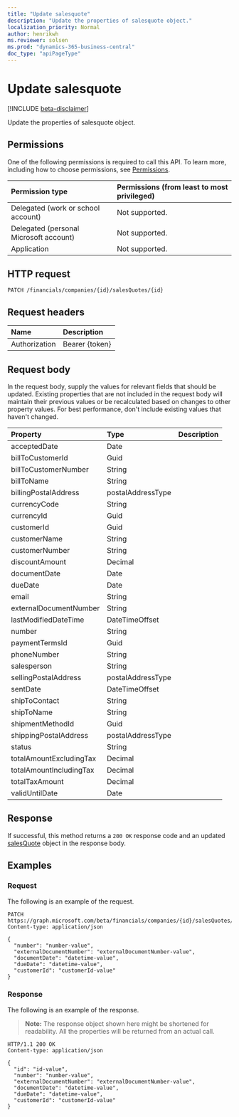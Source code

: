 ```yaml
---
title: "Update salesquote"
description: "Update the properties of salesquote object."
localization_priority: Normal
author: henrikwh
ms.reviewer: solsen
ms.prod: "dynamics-365-business-central"
doc_type: "apiPageType"
---
```


# Update salesquote

[!INCLUDE [beta-disclaimer](../../includes/beta-disclaimer.md)]

Update the properties of salesquote object.

## Permissions

One of the following permissions is required to call this API. To learn more, including how to choose permissions, see [Permissions](/graph/permissions-reference).

| Permission type                        | Permissions (from least to most privileged) |
|:---------------------------------------|:--------------------------------------------|
| Delegated (work or school account)     | Not supported. |
| Delegated (personal Microsoft account) | Not supported. |
| Application                            | Not supported. |

## HTTP request

<!-- { "blockType": "ignored" } -->

```http
PATCH /financials/companies/{id}/salesQuotes/{id}
```

## Request headers

| Name       | Description|
|:-----------|:-----------|
| Authorization | Bearer {token} |

## Request body

In the request body, supply the values for relevant fields that should be updated. Existing properties that are not included in the request body will maintain their previous values or be recalculated based on changes to other property values. For best performance, don't include existing values that haven't changed.

| Property     | Type        | Description |
|:-------------|:------------|:------------|
|acceptedDate|Date||
|billToCustomerId|Guid||
|billToCustomerNumber|String||
|billToName|String||
|billingPostalAddress|postalAddressType||
|currencyCode|String||
|currencyId|Guid||
|customerId|Guid||
|customerName|String||
|customerNumber|String||
|discountAmount|Decimal||
|documentDate|Date||
|dueDate|Date||
|email|String||
|externalDocumentNumber|String||
|lastModifiedDateTime|DateTimeOffset||
|number|String||
|paymentTermsId|Guid||
|phoneNumber|String||
|salesperson|String||
|sellingPostalAddress|postalAddressType||
|sentDate|DateTimeOffset||
|shipToContact|String||
|shipToName|String||
|shipmentMethodId|Guid||
|shippingPostalAddress|postalAddressType||
|status|String||
|totalAmountExcludingTax|Decimal||
|totalAmountIncludingTax|Decimal||
|totalTaxAmount|Decimal||
|validUntilDate|Date||

## Response

If successful, this method returns a `200 OK` response code and an updated [salesQuote](../resources/dynamics-salesquote.md) object in the response body.

## Examples

### Request

The following is an example of the request.
<!-- {
  "blockType": "request",
  "name": "update_salesquote"
}-->

```http
PATCH https://graph.microsoft.com/beta/financials/companies/{id}/salesQuotes/{id}
Content-type: application/json

{
  "number": "number-value",
  "externalDocumentNumber": "externalDocumentNumber-value",
  "documentDate": "datetime-value",
  "dueDate": "datetime-value",
  "customerId": "customerId-value"
}
```

### Response

The following is an example of the response.

> **Note:** The response object shown here might be shortened for readability. All the properties will be returned from an actual call.

<!-- {
  "blockType": "response",
  "truncated": true,
  "@odata.type": "microsoft.graph.salesQuote"
} -->

```http
HTTP/1.1 200 OK
Content-type: application/json

{
  "id": "id-value",
  "number": "number-value",
  "externalDocumentNumber": "externalDocumentNumber-value",
  "documentDate": "datetime-value",
  "dueDate": "datetime-value",
  "customerId": "customerId-value"
}
```

<!-- uuid: 16cd6b66-4b1a-43a1-adaf-3a886856ed98
2019-02-04 14:57:30 UTC -->
<!-- {
  "type": "#page.annotation",
  "description": "Update salesquote",
  "keywords": "",
  "section": "documentation",
  "tocPath": ""
}-->